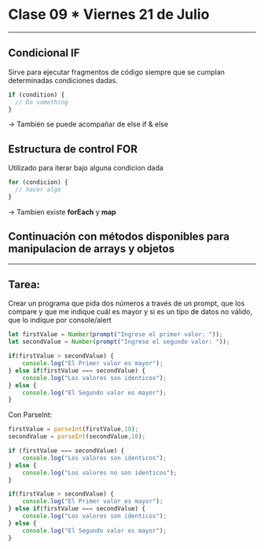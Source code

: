 # Clase 09 * Viernes 21 de Julio

---

## Condicional IF

Sirve para ejecutar fragmentos de código siempre que se cumplan determinadas condiciones dadas.  

```JavaScript
if (condition) {
  // Do something
}
```

-> También se puede acompañar de else if & else



## Estructura de control FOR

Utilizado para iterar bajo alguna condicion dada

```JavaScript
for (condicion) {
  // hacer algo
}
```

-> Tambien existe **forEach** y **map**


## Continuación con métodos disponibles para manipulacion de arrays y objetos

---

## Tarea:

Crear un programa que pida dos números a través de un prompt, que los compare y que me indique cuál es mayor y si es un tipo de datos no válido, que lo indique por console/alert


```JavaScript
let firstValue = Number(prompt("Ingrese el primer valor: "));
let secondValue = Number(prompt("Ingrese el segundo valor: "));

if(firstValue > secondValue) {
    console.log("El Primer valor es mayor");
} else if(firstValue === secondValue) {
    console.log("Los valores son identicos");
} else {
    console.log("El Segundo valor es mayor");
}
```

Con ParseInt:

```JavaScript
firstValue = parseInt(firstValue,10);
secondValue = parseInt(secondValue,10);

if (firstValue === secondValue) {
    console.log("Los valores son identicos");
} else {
    console.log("Los valores no son identicos");
}

if(firstValue > secondValue) {
    console.log("El Primer valor es mayor");
} else if(firstValue === secondValue) {
    console.log("Los valores son identicos");
} else {
    console.log("El Segundo valor es mayor");
}
```
